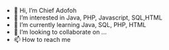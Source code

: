 - 👋 Hi, I’m Chief Adofoh
- 👀 I’m interested in Java, PHP, Javascript, SQL,HTML
- 🌱 I’m currently learning Java, SQL, PHP, HTML
- 💞️ I’m looking to collaborate on ...
- 📫 How to reach me 


<!---
cadofoh/cadofoh is a ✨ special ✨ repository because its `README.md` (this file) appears on your GitHub profile.
You can click the Preview link to take a look at your changes.
--->

